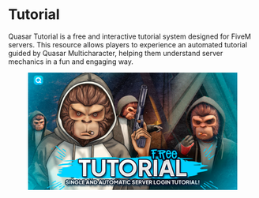 # Tutorial

Quasar Tutorial is a free and interactive tutorial system designed for FiveM servers. This resource allows players to experience an automated tutorial guided by Quasar Multicharacter, helping them understand server mechanics in a fun and engaging way.

<figure><img src="../../.gitbook/assets/tutorial.png" alt=""><figcaption></figcaption></figure>

